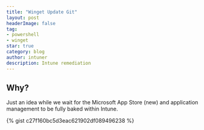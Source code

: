 ```yaml
---
title: "Winget Update Git"
layout: post
headerImage: false
tag:
- powershell
- winget
star: true
category: blog
author: intuner
description: Intune remediation
---
```


## Why?
Just an idea while we wait for the Microsoft App Store (new) and application management to be fully baked within Intune.

{% gist c27f160bc5d3eac621902df089496238 %}

